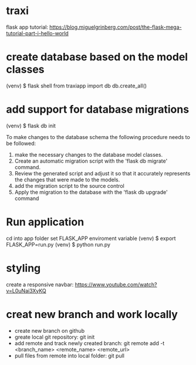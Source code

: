 # traxi

flask app tutorial:
https://blog.miguelgrinberg.com/post/the-flask-mega-tutorial-part-i-hello-world 

# create database based on the model classes
(venv) $ flask shell
 from traxiapp import db
 db.create_all()

# add support for database migrations
(venv) $ flask db init

To make changes to the database schema the following procedure needs to be followed:
1. make the necessary changes to the database model classes.
2. Create an automatic migration script with the 'flask db migrate' command.
3. Review the generated script and adjust it so that it accurately represents the changes that were made to the models.
4. add the migration script to the source control
5. Apply the migration to the database with the 'flask db upgrade' command


# Run application
cd into app folder
set FLASK_APP enviroment variable
(venv) $ export FLASK_APP=run.py
(venv) $ python run.py


# styling
create a responsive navbar:
https://www.youtube.com/watch?v=L0uNai3XyKQ 

# creat new branch and work locally
- create new branch on github
- greate local git repository: git init
- add remote and track newly created branch: git remote add -t <branch_name> <remote_name> <remote_url>
- pull files from remote into local folder: git pull
